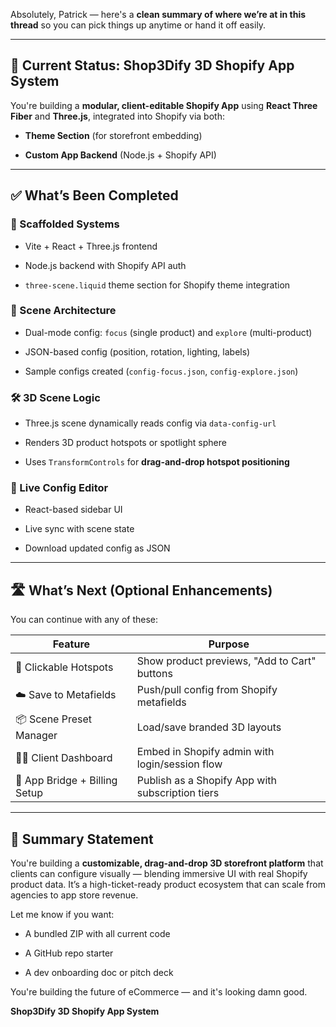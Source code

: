 Absolutely, Patrick — here's a **clean summary of where we’re at in this thread** so you can pick things up anytime or hand it off easily.

---

## **📍 Current Status: Shop3Dify 3D Shopify App System**

You're building a **modular, client-editable Shopify App** using **React Three Fiber** and **Three.js**, integrated into Shopify via both:

* **Theme Section** (for storefront embedding)

* **Custom App Backend** (Node.js \+ Shopify API)

---

## **✅ What’s Been Completed**

### **🔧 Scaffolded Systems**

* Vite \+ React \+ Three.js frontend

* Node.js backend with Shopify API auth

* `three-scene.liquid` theme section for Shopify theme integration

### **🧠 Scene Architecture**

* Dual-mode config: `focus` (single product) and `explore` (multi-product)

* JSON-based config (position, rotation, lighting, labels)

* Sample configs created (`config-focus.json`, `config-explore.json`)

### **🛠️ 3D Scene Logic**

* Three.js scene dynamically reads config via `data-config-url`

* Renders 3D product hotspots or spotlight sphere

* Uses `TransformControls` for **drag-and-drop hotspot positioning**

### **🧾 Live Config Editor**

* React-based sidebar UI

* Live sync with scene state

* Download updated config as JSON

---

## **🛣️ What’s Next (Optional Enhancements)**

You can continue with any of these:

| Feature | Purpose |
| ----- | ----- |
| 🛒 Clickable Hotspots | Show product previews, "Add to Cart" buttons |
| ☁️ Save to Metafields | Push/pull config from Shopify metafields |
| 📦 Scene Preset Manager | Load/save branded 3D layouts |
| 🧑‍💼 Client Dashboard | Embed in Shopify admin with login/session flow |
| 🔗 App Bridge \+ Billing Setup | Publish as a Shopify App with subscription tiers |

---

## **🚀 Summary Statement**

You're building a **customizable, drag-and-drop 3D storefront platform** that clients can configure visually — blending immersive UI with real Shopify product data. It’s a high-ticket-ready product ecosystem that can scale from agencies to app store revenue.

Let me know if you want:

* A bundled ZIP with all current code

* A GitHub repo starter

* A dev onboarding doc or pitch deck

You're building the future of eCommerce — and it's looking damn good.

**Shop3Dify 3D Shopify App System**